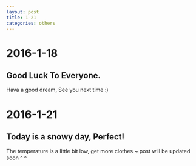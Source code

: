 ```yaml
---
layout: post
title: 1-21
categories: others
---
```


# 2016-1-18
## Good Luck To Everyone.
Hava a good dream, See you next time :)

# 2016-1-21
## Today is a snowy day, Perfect!
The temperature is a little bit low, get more clothes ~
post will be updated soon  ^ ^